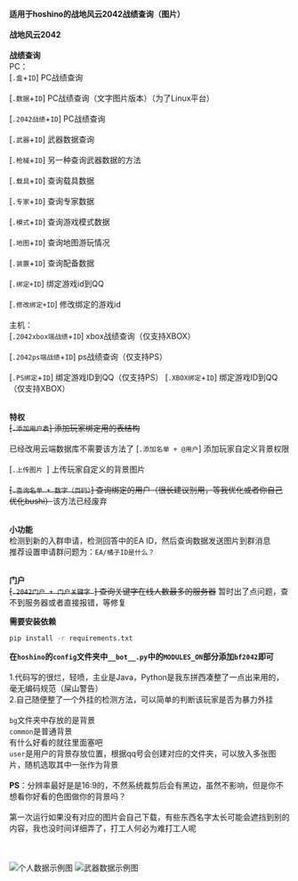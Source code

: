 **适用于hoshino的战地风云2042战绩查询（图片）**
<br><br>
**战地风云2042**
<br>
<br>****战绩查询****<br>
PC：<br>
[`.盒`+`ID`]  PC战绩查询<br><br>
[`.数据`+`ID`]  PC战绩查询（文字图片版本）（为了Linux平台）<br><br>
[`.2042战绩`+`ID`]  PC战绩查询<br><br>
[`.武器`+`ID`]  武器数据查询<br><br>
[`.枪械`+`ID`] 另一种查询武器数据的方法<br><br>
[`.载具`+`ID`] 查询载具数据<br><br>
[`.专家`+`ID`] 查询专家数据<br><br>
[`.模式`+`ID`] 查询游戏模式数据<br><br>
[`.地图`+`ID`] 查询地图游玩情况<br><br>
[`.装置`+`ID`] 查询配备数据<br><br>
[`.绑定+ID`]  绑定游戏id到QQ<br><br>
[`.修改绑定+ID`]  修改绑定的游戏id<br><br>
主机：<br>
[`.2042xbox端战绩`+`ID`] xbox战绩查询（仅支持XBOX）<br><br>
[`.2042ps端战绩`+`ID`] ps战绩查询（仅支持PS）<br><br>
[`.PS绑定`+`ID`] 绑定游戏ID到QQ（仅支持PS）
[`.XBOX绑定`+`ID`] 绑定游戏ID到QQ（仅支持XBOX）

<br>****特权****<br>
~~[`.添加用户表`]  添加玩家绑定用的表结构<br><br>~~ 已经改用云端数据库不需要该方法了
[`.添加名单 + @用户`]  添加玩家自定义背景权限<br><br>
[`.上传图片 `]  上传玩家自定义的背景图片<br><br>
~~[`.查询名单 + 数字（页码）`]  查询绑定的用户（很长建议别用，等我优化或者你自己优化bushi）~~该方法已经废弃

<br>****小功能****<br>
检测到新的入群申请，检测回答中的EA ID，然后查询数据发送图片到群消息<br>
推荐设置申请群问题为：`EA/橘子ID是什么？`

<br>****门户****<br>
~~[`.2042门户 + 门户关键字 `] 查询关键字在线人数最多的服务器~~ 暂时出了点问题，查不到服务器或者直接报错，等修复

**需要安装依赖**

```bash
pip install -r requirements.txt
```

**在`hoshino`的`config`文件夹中`__bot__.py`中的`MODULES_ON`部分添加`bf2042`即可**
<br><br>
1.代码写的很烂，轻喷，主业是Java，Python是我东拼西凑整了一点出来用的，毫无编码规范（屎山警告）
<br>2.自己随便整了一个外挂的检测方法，可以简单的判断该玩家是否为暴力外挂<br>
<br>
`bg`文件夹中存放的是背景<br>
`common`是普通背景<br>有什么好看的就往里面塞吧<br>
`user`是用户的背景存放位置，根据qq号会创建对应的文件夹，可以放入多张图片，随机选取其中一张作为背景
<br>
<br>**PS**：分辨率最好是是16:9的，不然系统裁剪后会有黑边，虽然不影响，但是你不想看你好看的色图做你的背景吗？<br>
<br>第一次运行如果没有对应的图片会自己下载，有些东西名字太长可能会遮挡到别的内容，我也没时间详细弄了，打工人何必为难打工人呢<br>
<br>
<br><br>
![个人数据示例图](https://sansenhoshi.site/upload/67FE863E3934CCB998F735DF1966FAD6.jpg)
![武器数据示例图](https://sansenhoshi.site/upload/weapon-info.png)
